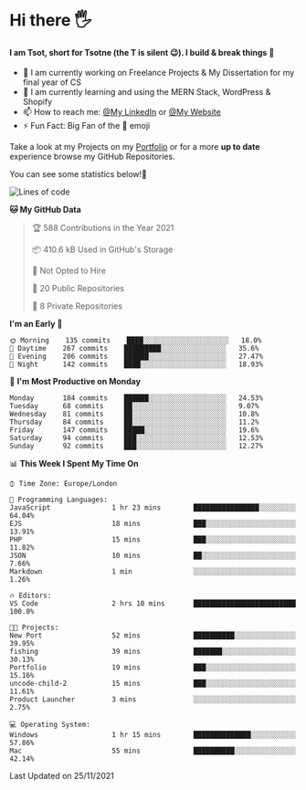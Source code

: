 # Hi there :raised_hand_with_fingers_splayed:
#### I am Tsot, short for Tsotne (the T is silent :wink:). I build & break things :space_invader:
- :telescope: I am currently working on Freelance Projects & My Dissertation for my final year of CS
- :seedling: I am currently learning and using the MERN Stack, WordPress & Shopify
- :mailbox: How to reach me: [@My LinkedIn](https://www.linkedin.com/in/tsotne-gvadzabia/) or [@My Website](https://tsotnegvadzabia.me/contact)
- :zap: Fun Fact: Big Fan of the :space_invader: emoji

Take a look at my Projects on my [Portfolio](https://tsotne.co.uk/) or for a more **up to date** experience browse my GitHub Repositories.

You can see some statistics below!:space_invader:
<!--START_SECTION:waka-->
![Lines of code](https://img.shields.io/badge/From%20Hello%20World%20I%27ve%20Written-3.5%20million%20lines%20of%20code-blue)

**🐱 My GitHub Data** 

> 🏆 588 Contributions in the Year 2021
 > 
> 📦 410.6 kB Used in GitHub's Storage 
 > 
> 🚫 Not Opted to Hire
 > 
> 📜 20 Public Repositories 
 > 
> 🔑 8 Private Repositories  
 > 
**I'm an Early 🐤** 

```text
🌞 Morning    135 commits    ████░░░░░░░░░░░░░░░░░░░░░   18.0% 
🌆 Daytime    267 commits    █████████░░░░░░░░░░░░░░░░   35.6% 
🌃 Evening    206 commits    ██████░░░░░░░░░░░░░░░░░░░   27.47% 
🌙 Night      142 commits    ████░░░░░░░░░░░░░░░░░░░░░   18.93%

```
📅 **I'm Most Productive on Monday** 

```text
Monday       184 commits    ██████░░░░░░░░░░░░░░░░░░░   24.53% 
Tuesday      68 commits     ██░░░░░░░░░░░░░░░░░░░░░░░   9.07% 
Wednesday    81 commits     ██░░░░░░░░░░░░░░░░░░░░░░░   10.8% 
Thursday     84 commits     ██░░░░░░░░░░░░░░░░░░░░░░░   11.2% 
Friday       147 commits    █████░░░░░░░░░░░░░░░░░░░░   19.6% 
Saturday     94 commits     ███░░░░░░░░░░░░░░░░░░░░░░   12.53% 
Sunday       92 commits     ███░░░░░░░░░░░░░░░░░░░░░░   12.27%

```


📊 **This Week I Spent My Time On** 

```text
⌚︎ Time Zone: Europe/London

💬 Programming Languages: 
JavaScript               1 hr 23 mins        ████████████████░░░░░░░░░   64.04% 
EJS                      18 mins             ███░░░░░░░░░░░░░░░░░░░░░░   13.91% 
PHP                      15 mins             ███░░░░░░░░░░░░░░░░░░░░░░   11.82% 
JSON                     10 mins             ██░░░░░░░░░░░░░░░░░░░░░░░   7.66% 
Markdown                 1 min               ░░░░░░░░░░░░░░░░░░░░░░░░░   1.26%

🔥 Editors: 
VS Code                  2 hrs 10 mins       █████████████████████████   100.0%

🐱‍💻 Projects: 
New Port                 52 mins             ██████████░░░░░░░░░░░░░░░   39.95% 
fishing                  39 mins             ███████░░░░░░░░░░░░░░░░░░   30.13% 
Portfolio                19 mins             ███░░░░░░░░░░░░░░░░░░░░░░   15.16% 
uncode-child-2           15 mins             ███░░░░░░░░░░░░░░░░░░░░░░   11.61% 
Product Launcher         3 mins              ░░░░░░░░░░░░░░░░░░░░░░░░░   2.75%

💻 Operating System: 
Windows                  1 hr 15 mins        ██████████████░░░░░░░░░░░   57.86% 
Mac                      55 mins             ██████████░░░░░░░░░░░░░░░   42.14%

```


 Last Updated on 25/11/2021
<!--END_SECTION:waka-->
